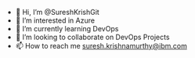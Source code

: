 - 👋 Hi, I’m @SureshKrishGit
- 👀 I’m interested in Azure
- 🌱 I’m currently learning DevOps
- 💞️ I’m looking to collaborate on DevOps Projects
- 📫 How to reach me suresh.krishnamurthy@ibm.com

<!---
SureshKrishGit/SureshKrishGit is a ✨ special ✨ repository because its `README.md` (this file) appears on your GitHub profile.
You can click the Preview link to take a look at your changes.
--->
